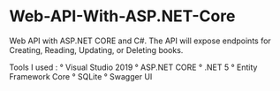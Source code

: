 # Web-API-With-ASP.NET-Core
Web API with ASP.NET CORE and C#.
The API will expose endpoints for Creating, Reading, Updating, or Deleting books.

Tools I used :
° Visual Studio 2019
° ASP.NET CORE
° .NET 5
° Entity Framework Core
° SQLite
° Swagger UI
